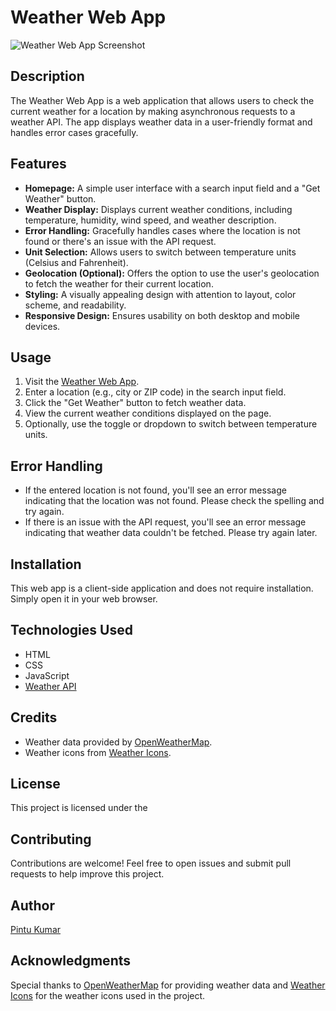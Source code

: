 # Weather Web App

![Weather Web App Screenshot](<img src="Weather App.gif" alt="Computer man" style="">)

## Description

The Weather Web App is a web application that allows users to check the current weather for a location by making asynchronous requests to a weather API. The app displays weather data in a user-friendly format and handles error cases gracefully.

## Features

- **Homepage:** A simple user interface with a search input field and a "Get Weather" button.
- **Weather Display:** Displays current weather conditions, including temperature, humidity, wind speed, and weather description.
- **Error Handling:** Gracefully handles cases where the location is not found or there's an issue with the API request.
- **Unit Selection:** Allows users to switch between temperature units (Celsius and Fahrenheit).
- **Geolocation (Optional):** Offers the option to use the user's geolocation to fetch the weather for their current location.
- **Styling:** A visually appealing design with attention to layout, color scheme, and readability.
- **Responsive Design:** Ensures usability on both desktop and mobile devices.

## Usage

1. Visit the [Weather Web App](https://example.com/weather-app).
2. Enter a location (e.g., city or ZIP code) in the search input field.
3. Click the "Get Weather" button to fetch weather data.
4. View the current weather conditions displayed on the page.
5. Optionally, use the toggle or dropdown to switch between temperature units.

## Error Handling

- If the entered location is not found, you'll see an error message indicating that the location was not found. Please check the spelling and try again.
- If there is an issue with the API request, you'll see an error message indicating that weather data couldn't be fetched. Please try again later.

## Installation

This web app is a client-side application and does not require installation. Simply open it in your web browser.

## Technologies Used

- HTML
- CSS
- JavaScript
- [Weather API](https://openweathermap.org/)

## Credits

- Weather data provided by [OpenWeatherMap](https://openweathermap.org/).
- Weather icons from [Weather Icons](https://erikflowers.github.io/weather-icons/).

## License

This project is licensed under the 

## Contributing

Contributions are welcome! Feel free to open issues and submit pull requests to help improve this project.

## Author

[Pintu Kumar](https://github.com/pintu544)

## Acknowledgments

Special thanks to [OpenWeatherMap](https://openweathermap.org/) for providing weather data and [Weather Icons](https://erikflowers.github.io/weather-icons/) for the weather icons used in the project.

